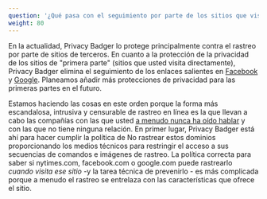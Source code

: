 ```yaml
---
question: '¿Qué pasa con el seguimiento por parte de los sitios que visito activamente, como NYTimes.com o Facebook.com?'
weight: 80
---
```


En la actualidad, Privacy Badger lo protege principalmente contra el rastreo por parte de sitios de terceros. En cuanto a la protección de la privacidad de los sitios de "primera parte" (sitios que usted visita directamente), Privacy Badger elimina el seguimiento de los enlaces salientes en [Facebook](https://www.eff.org/deeplinks/2018/05/privacy-badger-rolls-out-new-ways-fight-facebook-tracking) y [Google](https://www.eff.org/deeplinks/2018/10/privacy-badger-now-fights-more-sneaky-google-tracking). Planeamos añadir más protecciones de privacidad para las primeras partes en el futuro.

Estamos haciendo las cosas en este orden porque la forma más escandalosa, intrusiva y censurable de rastreo en línea es la que llevan a cabo las compañías con las que usted [a menudo nunca ha oído hablar](https://lumapartners.com/content/lumascapes/display-ad-tech-lumascape/) y con las que no tiene ninguna relación. En primer lugar, Privacy Badger está ahí para hacer cumplir la política de No rastrear estos dominios proporcionando los medios técnicos para restringir el acceso a sus secuencias de comandos e imágenes de rastreo. La política correcta para saber si nytimes.com, facebook.com o google.com puede rastrearlo _cuando visita ese sitio_ -y la tarea técnica de prevenirlo - es más complicada porque a menudo el rastreo se entrelaza con las características que ofrece el sitio.
